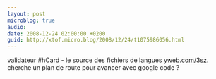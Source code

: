 ```yaml
---
layout: post
microblog: true
audio: 
date: 2008-12-24 02:00:00 +0200
guid: http://xtof.micro.blog/2008/12/24/t1075986056.html
---
```

validateur #hCard - le source des fichiers de langues [yweb.com/3sz.](http://yweb.com/3sz.) cherche un plan de route pour avancer avec google code ?
